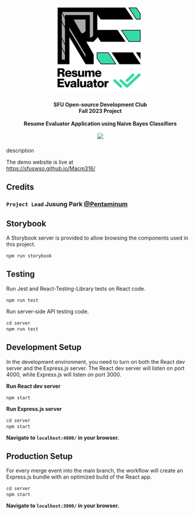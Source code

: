 <h4 align="center">
    <br><img src="static/logo.png" alt="ArminC AutoExec"></a>
</h4>

<h4 align="center">SFU Open-source Development Club<br>Fall 2023 Project<br><br>Resume Evaluator Application using Naive Bayes Classifiers
    <div>
    <br>
        <a href=".">
          <img src="https://github.com/sfuosdev/swe-resume-evaluator/actions/workflows/node.js.yml/badge.svg"/>
        </a>
    <div>
</h4>

description

The demo website is live at  
https://sfuswso.github.io/Macm316/

## Credits
### `Project Lead` Jusung Park [@Pentaminum](https://github.com/Pentaminum)

## Storybook
A Storybook server is provided to allow browsing the components used in this project.  
```
npm run storybook
```

## Testing
Run Jest and React-Testing-Library tests on React code.
```
npm run test
```

Run server-side API testing code.
```
cd server
npm run test
```

## Development Setup
In the development environment, you need to turn on both the React dev server and the Express.js server. The React dev server will listen on port 4000, while Express.js will listen on port 3000.

**Run React dev server**
```
npm start
```

**Run Express.js server**
```
cd server
npm start
```

**Navigate to `localhost:4000/` in your browser.**  


## Production Setup
For every merge event into the main branch, the workflow will create an Express.js bundle with an optimized build of the React app.
```
cd server
npm start
```
**Navigate to `localhost:3000/` in your browser.**  